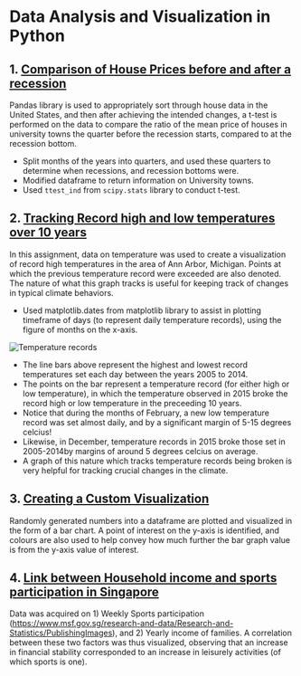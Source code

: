 # Data Analysis and Visualization in Python

## 1. [Comparison of House Prices before and after a recession](https://github.com/SphericalCopper/Data-Science-Projects-done-on-Coursera/blob/master/Module%201%20Assignment%204.ipynb)

Pandas library is used to appropriately sort through house data in the United States, and then after achieving the intended changes, a t-test is performed on the data to compare the ratio of the mean price of houses in university towns the quarter before the recession starts, compared to at the recession bottom.

- Split months of the years into quarters, and used these quarters to determine when recessions, and recession bottoms were.
- Modified dataframe to return information on University towns. 
- Used  `ttest_ind` from `scipy.stats` library to conduct t-test.

## 2. [Tracking Record high and low temperatures over 10 years](https://github.com/SphericalCopper/Data-Science-Projects-done-on-Coursera/blob/master/Module%202%20Assignment%202.ipynb)

In this assignment, data on temperature was used to create a visualization of record high temperatures in the area of Ann Arbor, Michigan. Points at which the previous temperature record were exceeded are also denoted. The nature of what this graph tracks is useful for keeping track of changes in typical climate behaviors. 

- Used matplotlib.dates from matplotlib library to assist in plotting timeframe of days (to represent daily temperature records), using the figure of months on the x-axis.

![Temperature records](https://i.gyazo.com/f14765ba8f355917db82dfba917c000f.png)

- The line bars above represent the highest and lowest record temperatures set each day between the years 2005 to 2014. 
- The points on the bar represent a temperature record (for either high or low temperature), in which the temperature observed in 2015 broke the record high or low temperature in the preceeding 10 years.
- Notice that during the months of February, a new low temperature record was set almost daily, and by a significant margin of 5-15 degrees celcius! 
- Likewise, in December, temperature records in 2015 broke those set in 2005-2014by margins of around 5 degrees celcius on average.
- A graph of this nature which tracks temperature records being broken is very helpful for tracking crucial changes in the climate.

## 3. [Creating a Custom Visualization](https://github.com/SphericalCopper/Data-Science-Projects-done-on-Coursera/blob/master/Module%202%20Assignment%203.ipynb)

Randomly generated numbers into a dataframe are plotted and visualized in the form of a bar chart. A point of interest on the y-axis is identified, and colours are also used to help convey how much further the bar graph value is from the y-axis value of interest.

## 4. [Link between Household income and sports participation in Singapore](https://github.com/SphericalCopper/Data-Science-Projects-done-on-Coursera/blob/master/Module%202%20Assignment%204.ipynb)

Data was acquired on 1) Weekly Sports participation (https://www.msf.gov.sg/research-and-data/Research-and-Statistics/PublishingImages), and 2) Yearly income of families. A correlation between these two factors was thus visualized, observing that an increase in financial stability corresponded to an increase in leisurely activities (of which sports is one).
